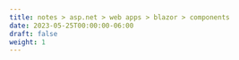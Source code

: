 ```yaml
---
title: notes > asp.net > web apps > blazor > components
date: 2023-05-25T00:00:00-06:00
draft: false
weight: 1
---
```


